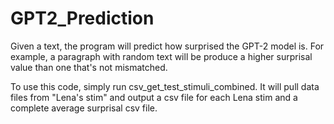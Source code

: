 # GPT2_Prediction
Given a text, the program will predict how surprised the GPT-2 model is. For example, a paragraph with random text will be produce a higher surprisal value than one that's not mismatched.

To use this code, simply run csv_get_test_stimuli_combined. It will pull data files from "Lena's stim" and output a csv file for each Lena stim and a complete average surprisal csv file.
